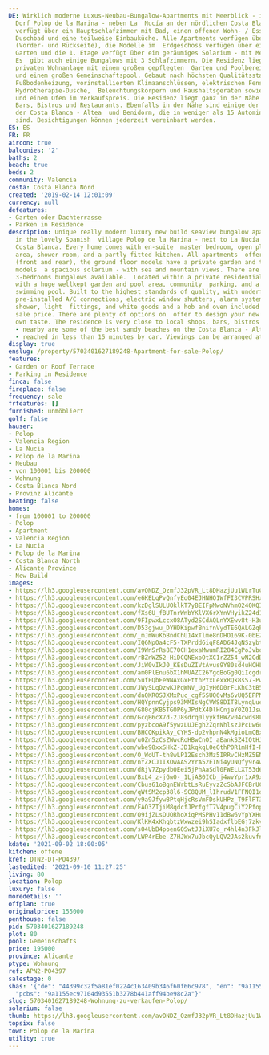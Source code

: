 ```yaml
---
DE: Wirklich moderne Luxus-Neubau-Bungalow-Apartments mit Meerblick - im schönen spanischen
  Dorf Polop de la Marina - neben La  Nucía an der nördlichen Costa Blanca. Jede Einheit
  verfügt über ein Hauptschlafzimmer mit Bad, einen offenen Wohn- / Essbereich,  ein
  Duschbad und eine teilweise Einbauküche. Alle Apartments verfügen über Terrassen
  (Vorder- und Rückseite), die Modelle im  Erdgeschoss verfügen über einen privaten
  Garten und die 1. Etage verfügt über ein geräumiges Solarium - mit Meer- und Bergblick.
  Es  gibt auch einige Bungalows mit 3 Schlafzimmern. Die Residenz liegt in einer
  privaten Wohnanlage mit einem großen gepflegten  Garten und Poolbereich, Gemeinschaftsparkplätzen
  und einem großen Gemeinschaftspool. Gebaut nach höchsten Qualitätsstandards,  mit
  Fußbodenheizung, vorinstallierten Klimaanschlüssen, elektrischen Fensterläden, Alarmsystem,
  Hydrotherapie-Dusche,  Beleuchtungskörpern und Haushaltsgeräten sowie einem Herd
  und einem Ofen im Verkaufspreis. Die Residenz liegt ganz in der Nähe  von Geschäften,
  Bars, Bistros und Restaurants. Ebenfalls in der Nähe sind einige der besten Sandstrände
  der Costa Blanca - Altea  und Benidorm, die in weniger als 15 Autominuten erreichbar
  sind. Besichtigungen können jederzeit vereinbart werden.
ES: ES
FR: FR
aircon: true
balconies: '2'
baths: 2
beach: true
beds: 2
community: Valencia
costa: Costa Blanca Nord
created: '2019-02-14 12:01:09'
currency: null
defeatures:
- Garten oder Dachterrasse
- Parken in Residence
description: Unique really modern luxury new build seaview bungalow apartments - located
  in the lovely Spanish  village Polop de la Marina - next to La Nucía on the Northern
  Costa Blanca. Every home comes with en-suite  master bedroom, open plan living/dining
  area, shower room, and a partly fitted kitchen. All apartments  offering terraces
  (front and rear), the ground floor models have a private garden and the 1st floor
  models  a spacious solarium - with sea and mountain views. There are also a few
  3-bedrooms bungalows available.  Located within a private residential community
  with a huge wellkept garden and pool area, community  parking, and a large communal
  swimming pool. Built to the highest standards of quality, with underfloor  heating,
  pre-installed A/C connections, electric window shutters, alarm system, hydrotherapy
  shower, light  fittings, and white goods and a hob and oven included within the
  sale price. There are plenty of options on  offer to design your new home to your
  own taste. The residence is very close to local shops, bars, bistros  and nice restaurants
  - nearby are some of the best sandy beaches on the Costa Blanca - Altea and  Benidorm
  - reached in less than 15 minutes by car. Viewings can be arranged atr any time.
display: true
enslug: /property/5703401627189248-Apartment-for-sale-Polop/
features:
- Garden or Roof Terrace
- Parking in Residence
finca: false
fireplace: false
frequency: sale
frfeatures: []
furnished: unmöbliert
golf: false
hauser:
- Polop
- Valencia Region
- La Nucia
- Polop de la Marina
- Neubau
- von 100001 bis 200000
- Wohnung
- Costa Blanca Nord
- Provinz Alicante
heating: false
homes:
- from 100001 to 200000
- Polop
- Apartment
- Valencia Region
- La Nucia
- Polop de la Marina
- Costa Blanca North
- Alicante Province
- New Build
images:
- https://lh3.googleusercontent.com/avONDZ_OzmfJ32pVR_Lt8DHazjUu1WLrTuCxQERMbWfC5dpoNVRN0GOS06A28A0IrvXTBI7G_UYPlbD52K_TgXO5rWYARt-Z=w640-rj-e30-l100
- https://lh3.googleusercontent.com/e6KELqPvQnfyEo04EJHNHO1WfFI3CVPRSHx2AhMnhpUzQpbuDypEstKP60hJMMdasnkSx3iwHL8UXNcBNGytokMJrZ3iLkRp=w640-rj-e30-l100
- https://lh3.googleusercontent.com/kzDglSULUOklkT7yBEIFpMwoNVhmO240KQIF0GuEvrmNNc6bxQdtgxsmUyJ1CWnbhDKYJkBscDMuOZ-BCP4W2o_ns2Uuslgfrg=w640-rj-e30-l100
- https://lh3.googleusercontent.com/fXs6U_fBUTnrWnbYKlVX6rXYnVHyikZ24d1ctxMBf7CuOfkPmKq-VuTjohJyFiMYHuCrSFV9fFqWGj4fT9ZMQxhRjtkkT3XwlQ=w640-rj-e30-l100
- https://lh3.googleusercontent.com/9FIpwxLccxO8ATyd2SCdAQLnYXEwv8t-H3uEUXtLfQV_Yd6ASLIUN3uRVOgWp7IAJjBYdgvmPQ2yd1pvoG7qkaOKkCdGmo6T=w640-rj-e30-l100
- https://lh3.googleusercontent.com/D53gjwu_DYHDKipwfBnifnVydTE6QALGZqP5WiJat5EFlVPooHbHcILPuv3cnBFgcitSQC-XhMxecbl4Agbu4bgdlSckP9HVjiE=w640-rj-e30-l100
- https://lh3.googleusercontent.com/_mJmWuKbBndChU14xTlme8nDHO169K-0bEZEuID9NEXb-FnuCbunpfqfDVnttJan_btoIkQC1_Hgls7bNjb8Aie8RP0W9T3WTw=w640-rj-e30-l100
- https://lh3.googleusercontent.com/IQ6NpOa4cF5-TXPrdd6iqF8AD64JqNSzybtH7nbakSj5YdaVHnf2sPI1MpjgJrbNRPDsfOuEe6vblG2RHpjwWouYDyL-flX9_w=w640-rj-e30-l100
- https://lh3.googleusercontent.com/I9WnSrRs8E7OCH1exaMwumRI284CgPoJvbqTc1w9f3cPdYx-VRUhUsJ-akfM_9fZT8LiOgGfJsgsu70fZSnln22zYPFeCnQNGA=w640-rj-e30-l100
- https://lh3.googleusercontent.com/rBZnWZ52-HiDCQNExoOtXC1rZZ54_wN2CdDiFIdD-M14MXCo9iygr3dUDHXYdv27TF6nVCHvgXmOMjaDpt4gD8IPLSOrhAHVmA=w640-rj-e30-l100
- https://lh3.googleusercontent.com/JiW0vIkJ0_KEsDuZIVtAvus9Y80sd4uHCHLh7vZtV10s7TYH0J0A4AVvBkdqeFcNAck5XxwMpO0fWAHJcihAMRiCbt-efC4HWA=w640-rj-e30-l100
- https://lh3.googleusercontent.com/am0PlEnu6bX1hMUAZC26YgqBoGg0QiIcgdrtMdGnDomF4wsWY4lgdjlgztakfzcBraluuVR87E3nHdzysuGfDeFEOIZ1aoPT=w640-rj-e30-l100
- https://lh3.googleusercontent.com/5ufFQbFeWNAxGxFtthPYxLexxRQk8sS7-PwJj72ZXh0HKpo93Lh_W5-1AnGNUkQ4NHMDNDTM0oeekN1GdcpwCl8Sw4X02PMqhg=w640-rj-e30-l100
- https://lh3.googleusercontent.com/JWySLqDzwKJPqWNV_UgIyH6D0rFLKhC3tB5YUGtE2SAGmIOhStRofsH1bOgstGOvzFjZ2cQDII5cM4fpBS2qiZljfen_1hpG=w640-rj-e30-l100
- https://lh3.googleusercontent.com/dnQKR0SJXMxPuc_cgf5SUQ6vMs6vUQ5EPPMpE5EquwSh4WOrssNP9lPjxairji7trbHgNUsobg7eCV24LgJyuImURh2yLL86xIU=w640-rj-e30-l100
- https://lh3.googleusercontent.com/HQYpnnCyjps93MMIsNgCVWS8DIT8LynqLuekReLWF8GT6JQPoNkkkxAD-kAJHSsCqJdqXamryM7sT6mi8YSEjzxPE3yX_ye11w=w640-rj-e30-l100
- https://lh3.googleusercontent.com/G80cjKB5TGOP6yJPdtX4DlHCnjeY0ZQ1JswgWs7-JJYkFcux7SkDrB_ud9FgqCFXy-MIaQv-tzLIh_DYWFPaDVAbzpzLOsqC=w640-rj-e30-l100
- https://lh3.googleusercontent.com/GcqB6cX7d-2J8sdrq0lyykfBWZv04cwds8L6kL80ogiMtRBPcXggI-DLCuMjap4clz9n0b7LMBwvebxQDFnjlvHUykMRdVBPNg=w640-rj-e30-l100
- https://lh3.googleusercontent.com/pyzbcoA9f5ywzLUJEgh2ZqrNhlszJPcLw6cPW20uMzatkEvdcszg-NQ2FOIo9743Y_jXHpKDnrn7mFX5LVMtwGJZBDGlFqEMiQ=w640-rj-e30-l100
- https://lh3.googleusercontent.com/BHCQKpikAy_CYHS-dp2vhpnN4kMgioLmCBxJtnN4FyzqkGSiIXqZ3ghqjIB6H-12ruKnDre-IC_9nlGyuzSTf2G8Qh5_cC73hg=w640-rj-e30-l100
- https://lh3.googleusercontent.com/u0Zn5zCsZWwcRoHBwCnOI_aEankSZ4IOtHJasij-0J7H4YqS4sETP5Qu-dA3EydVbC7qdDgQRPA_kXAzV9-7N21G0DWLIornEw=w640-rj-e30-l100
- https://lh3.googleusercontent.com/wbe98xxSHkZ-JD1kqkqL0eGthP0R1mHfI-RTa2GcGsAhUKOsurdPaqyZiQ6JqCpeyKXghYBGQiThF2jgFSTIB01NPr84z4li4g=w640-rj-e30-l100
- https://lh3.googleusercontent.com/O_WoUT-th8wLP12Esch3Mz5IRRvCHzMZ5ENWMow90pmtWUn2h9rSIAOUAp9HZ6dO62M1m4dEJvm3znSvMtMuiCl2P8cxeA3q=w640-rj-e30-l100
- https://lh3.googleusercontent.com/nYZXCJ1IXOwAAS2YrA52EINi4yUNQfy9r4w4QfuJsnmebvHSAm2W3eQbQsnvGlJkSez9VNg7BrrEOVvbSCjEARz02wDS60Bl_Q=w640-rj-e30-l100
- https://lh3.googleusercontent.com/dRjV7Zpydb0Eei5jPhAaSdl0FWELLXT53d6WuaRYXy6XLBgiLGJEMWoNaNjI0o-Yuji-kekBor-a91oVtEy1eCmAYyn3aWbu=w640-rj-e30-l100
- https://lh3.googleusercontent.com/BxL4_z-jGw0-_1LjAB0ICb_j4wvYpr1xA9x4w_gHTGdI8ByNoj3i0mK1ifHC93-P25xJqbitg-cUuktV9GE9CYhcBEmqugdIWQ=w640-rj-e30-l100
- https://lh3.googleusercontent.com/Cbus61oBgnEWrbtLsRuEyvzZcSbAJFCBrUCn4IxWoeoQ4drf-g__z5QilAZBdO-HbvxcTahpS-b_LtU3WzRYQmJNHZYb3b4g2Q=w640-rj-e30-l100
- https://lh3.googleusercontent.com/qWtSM2cp38l6-SC8QUM_lIhrudV1FFNQI1dmIU6BooeJBI-a3D7NOhGotTec8SYgtW0t70kREJvPeV_1EZL0StWuoKtuKhdneg=w640-rj-e30-l100
- https://lh3.googleusercontent.com/y9a9JfywBPtqHjcRsVmFDskUHPz_T9FlPT3Kc8PzjRRsjIHLrbN2LdQ4TeZ2Luv7wvgnXU5053UEPiYYfAM_nLjqap_c8XmeVw=w640-rj-e30-l100
- https://lh3.googleusercontent.com/FAO3ZTjiM8qdcfJPrfgfT7V4pugCiY2PfopY-EjXKGudONwNoUOsHu9yTA_f6DRRL7paUH6ZTauANp-T-tpMz6-rJumzhuDO4Q=w640-rj-e30-l100
- https://lh3.googleusercontent.com/Q9ijZLsOUQRhoXiqPMSPHv11dBw6vYpYXHu3yAF633pTGa4keLzho6ViLMoDnydKS2zPSjQ23eJxpJMJjbwo0-7t9h8YqxTZbg=w640-rj-e30-l100
- https://lh3.googleusercontent.com/KlKK4xKhqbtzWxwzei9hSIadxflbEGj7zkvyFMh7HiGL01DU3lcMqe6hFVKwZ94DSVsoC6QX9kAxWL-5IrKiylwWWLPcIaBueQ=w640-rj-e30-l100
- https://lh3.googleusercontent.com/sO4UbB4poenG0SwtJJiXU7o_r4hl4n3FkJlh0l_RS29v1JfBs20o45ieBm2bFCrN-_9WYvVyMww4x6z_AXHblFIJA6G2h1yQ=w640-rj-e30-l100
- https://lh3.googleusercontent.com/LWP4rEbe-Z7HJWx7uJbcQyLQV2JAs2kuvfniPVlnus4Vbz4qh7h2pwJcqKPInCBqOOztbLMkd4Q1ackAZl45j8E6w3Tr7bNu=w640-rj-e30-l100
kdate: '2021-09-02 18:00:05'
kitchen: offene
kref: DTN2-DT-PO4397
lastedited: '2021-09-10 11:27:25'
living: 80
location: Polop
luxury: false
moredetails: ''
offplan: true
originalprice: 155000
penthouse: false
pid: 5703401627189248
plot: 80
pool: Gemeinschafts
price: 195000
province: Alicante
ptype: Wohnung
ref: APN2-PO4397
salestage: 0
shas: '{"de": "44399c32f5a81ef0224c163409b346f60f66c978", "en": "9a1155ec97104d93551b3278b441aff94be98c2a",
  "pcbs": "9a1155ec97104d93551b3278b441aff94be98c2a"}'
slug: 5703401627189248-Wohnung-zu-verkaufen-Polop/
solarium: false
thumb: https://lh3.googleusercontent.com/avONDZ_OzmfJ32pVR_Lt8DHazjUu1WLrTuCxQERMbWfC5dpoNVRN0GOS06A28A0IrvXTBI7G_UYPlbD52K_TgXO5rWYARt-Z=w400-h240-n-rj-e30-l100
topsix: false
town: Polop de la Marina
utility: true
---
```

